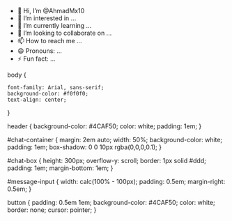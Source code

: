- 👋 Hi, I’m @AhmadMx10
- 👀 I’m interested in ...
- 🌱 I’m currently learning ...
- 💞️ I’m looking to collaborate on ...
- 📫 How to reach me ...
- 😄 Pronouns: ...
- ⚡ Fun fact: ...

<!---
AhmadMx10/AhmadMx10 <!DOCTYPE html>
<html lang="ar">
<head>
    <meta charset="UTF-8">
    <meta name="viewport" content="width=device-width, initial-scale=1.0">
    <title>المزج مع أصدقائي</title>
    <link rel="stylesheet" href="styles.css">
</head>
<body>
    <header>
        <h1>مرحبًا بكم في موقع المزج مع أصدقائي</h1>
    </header>
    <main>
        <div id="chat-container">
            <div id="chat-box"></div>
            <input type="text" id="message-input" placeholder="اكتب رسالتك هنا...">
            <button onclick="sendMessage()">إرسال</button>
        </div>
    </main>
    <script src="script.js"></script>
</body>
</html>is a ✨ special ✨ repository because its `README.md` (this file) appears on your GitHub profile.
You can click the Preview link to take a look at your changes.
--->body {
    font-family: Arial, sans-serif;
    background-color: #f0f0f0;
    text-align: center;
}

header {
    background-color: #4CAF50;
    color: white;
    padding: 1em;
}

#chat-container {
    margin: 2em auto;
    width: 50%;
    background-color: white;
    padding: 1em;
    box-shadow: 0 0 10px rgba(0,0,0,0.1);
}

#chat-box {
    height: 300px;
    overflow-y: scroll;
    border: 1px solid #ddd;
    padding: 1em;
    margin-bottom: 1em;
}

#message-input {
    width: calc(100% - 100px);
    padding: 0.5em;
    margin-right: 0.5em;
}

button {
    padding: 0.5em 1em;
    background-color: #4CAF50;
    color: white;
    border: none;
    cursor: pointer;
}

